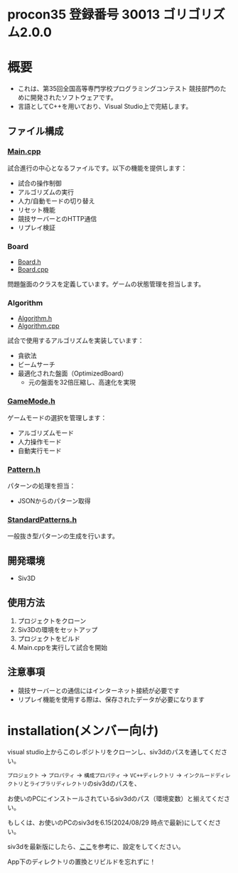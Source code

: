 # procon35 登録番号 30013 ゴリゴリズム2.0.0

# 概要
- これは、第35回全国高等専門学校プログラミングコンテスト 競技部門のために開発されたソフトウェアです。
- 言語としてC++を用いており、Visual Studio上で完結します。

## ファイル構成

### [Main.cpp](./Main.cpp)
試合進行の中心となるファイルです。以下の機能を提供します：
- 試合の操作制御
- アルゴリズムの実行
- 人力/自動モードの切り替え
- リセット機能
- 競技サーバーとのHTTP通信
- リプレイ検証

### Board
- [Board.h](./Board.h)
- [Board.cpp](./Board.cpp)

問題盤面のクラスを定義しています。ゲームの状態管理を担当します。

### Algorithm
- [Algorithm.h](./Algorithm.h)
- [Algorithm.cpp](./Algorithm.cpp)

試合で使用するアルゴリズムを実装しています：
- 貪欲法
- ビームサーチ
- 最適化された盤面（OptimizedBoard）
  - 元の盤面を32倍圧縮し、高速化を実現

### [GameMode.h](./GameMode.h)
ゲームモードの選択を管理します：
- アルゴリズムモード
- 人力操作モード
- 自動実行モード

### [Pattern.h](./Pattern.h)
パターンの処理を担当：
- JSONからのパターン取得

### [StandardPatterns.h](./StandardPatterns.h)
一般抜き型パターンの生成を行います。

## 開発環境
- Siv3D

## 使用方法
1. プロジェクトをクローン
2. Siv3Dの環境をセットアップ
3. プロジェクトをビルド
4. Main.cppを実行して試合を開始

## 注意事項
- 競技サーバーとの通信にはインターネット接続が必要です
- リプレイ機能を使用する際は、保存されたデータが必要になります

# installation(メンバー向け)

visual studio上からこのレポジトリをクローンし、siv3dのパスを通してください。

`プロジェクト` -> `プロパティ` -> `構成プロパティ` -> `VC++ディレクトリ` -> `インクルードディレクトリ`と`ライブラリディレクトリ`のsiv3dのパスを、

お使いのPCにインストールされているsiv3dのパス（環境変数）と揃えてください。

もしくは、お使いのPCのsiv3dを6.15(2024/08/29 時点で最新)にしてください。

siv3dを最新版にしたら、[ここ](https://zenn.dev/link/comments/8aaf45fc5ae077)を参考に、設定をしてください。

App下のディレクトリの置換とリビルドを忘れずに！
